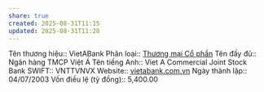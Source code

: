 ```yaml
---
share: true
created: 2025-08-31T11:15
updated: 2025-08-31T11:28
---
```

Tên thương hiệu:: VietABank
Phân loại:: [Thương mại Cổ phần](Th%C6%B0%C6%A1ng%20m%E1%BA%A1i%20C%E1%BB%95%20ph%E1%BA%A7n.md)
Tên đầy đủ:: Ngân hàng TMCP Việt Á
Tên tiếng Anh:: Viet A Commercial Joint Stock Bank
SWIFT:: VNTTVNVX
Website:: [vietabank.com.vn](vietabank.com.vn)
Ngày thành lập:: 04/07/2003
Vốn điều lệ (tỷ đồng):: 5,400.00
